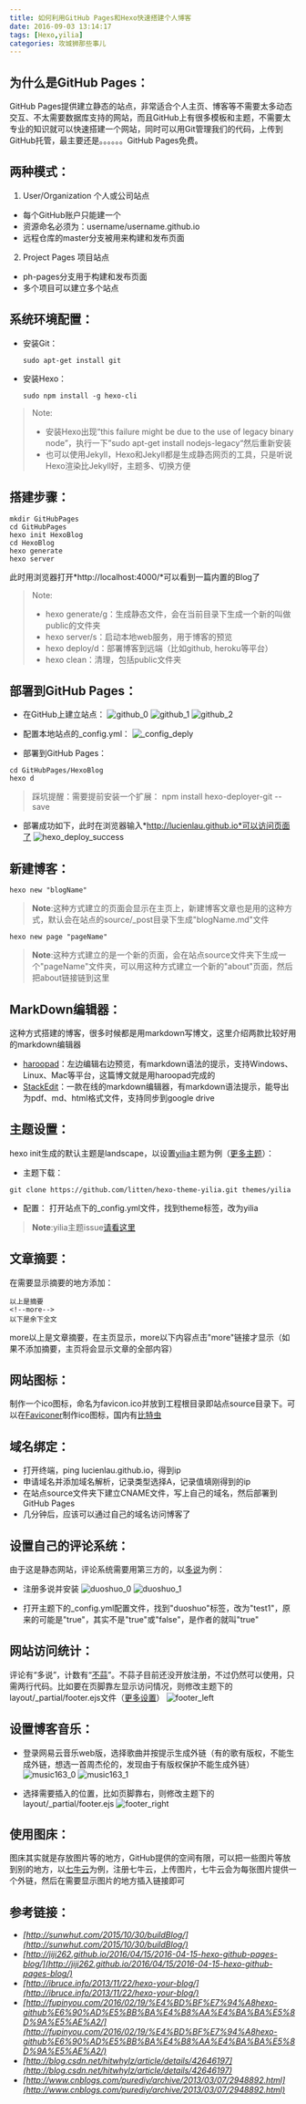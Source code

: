 ```yaml
---
title: 如何利用GitHub Pages和Hexo快速搭建个人博客
date: 2016-09-03 13:14:17
tags: [Hexo,yilia]
categories: 攻城狮那些事儿
---
```


## 为什么是GitHub Pages：
GitHub Pages提供建立静态的站点，非常适合个人主页、博客等不需要太多动态交互、不太需要数据库支持的网站，而且GitHub上有很多模板和主题，不需要太专业的知识就可以快速搭建一个网站，同时可以用Git管理我们的代码，上传到GitHub托管，最主要还是。。。。。。GitHub Pages免费。

<!--more-->

## 两种模式：
1. User/Organization 个人或公司站点
 - 每个GitHub账户只能建一个
 - 资源命名必须为：username/username.github.io
 - 远程仓库的master分支被用来构建和发布页面
2. Project Pages 项目站点
 - ph-pages分支用于构建和发布页面
 - 多个项目可以建立多个站点

## 系统环境配置：
 - 安装Git：
   ```
   sudo apt-get install git
   ```
 - 安装Hexo：
   ```
   sudo npm install -g hexo-cli
   ```

> Note:
> - 安装Hexo出现“this failure might be due to the use of legacy binary node”，执行一下”sudo apt-get install nodejs-legacy“然后重新安装
> - 也可以使用Jekyll，Hexo和Jekyll都是生成静态网页的工具，只是听说Hexo渲染比Jekyll好，主题多、切换方便

## 搭建步骤：

```
mkdir GitHubPages
cd GitHubPages
hexo init HexoBlog
cd HexoBlog
hexo generate
hexo server
```

此时用浏览器打开*http://localhost:4000/*可以看到一篇内置的Blog了

> Note:
> - hexo generate/g：生成静态文件，会在当前目录下生成一个新的叫做public的文件夹
> - hexo server/s：启动本地web服务，用于博客的预览
> - hexo deploy/d：部署博客到远端（比如github, heroku等平台）
> - hexo clean：清理，包括public文件夹

## 部署到GitHub Pages：

- 在GitHub上建立站点：
![github_0](http://ocww00tfq.bkt.clouddn.com/image/jpg/github_0)
![github_1](http://ocww00tfq.bkt.clouddn.com/image/jpg/github_1)
![github_2](http://ocww00tfq.bkt.clouddn.com/image/jpg/github_2)

- 配置本地站点的_config.yml：
![_config_deply](http://ocww00tfq.bkt.clouddn.com/image/jpg/_config_deply)

- 部署到GitHub Pages：
```
cd GitHubPages/HexoBlog
hexo d
```
> 踩坑提醒：需要提前安装一个扩展：
> npm install hexo-deployer-git --save


- 部署成功如下，此时在浏览器输入*http://lucienlau.github.io*可以访问页面了
![hexo_deploy_success](http://ocww00tfq.bkt.clouddn.com/image/jpg/hexo_deploy_success)

## 新建博客：

```
hexo new "blogName"
```
> **Note**:这种方式建立的页面会显示在主页上，新建博客文章也是用的这种方式，默认会在站点的source/_post目录下生成"blogName.md"文件

```
hexo new page "pageName"
```
> **Note**:这种方式建立的是一个新的页面，会在站点source文件夹下生成一个"pageName"文件夹，可以用这种方式建立一个新的"about"页面，然后把about链接链到这里

## MarkDown编辑器：

这种方式搭建的博客，很多时候都是用markdown写博文，这里介绍两款比较好用的markdown编辑器
- [haroopad](http://pad.haroopress.com/user.html)：左边编辑右边预览，有markdown语法的提示，支持Windows、Linux、Mac等平台，这篇博文就是用haroopad完成的
- [StackEdit](https://stackedit.io/)：一款在线的markdown编辑器，有markdown语法提示，能导出为pdf、md、html格式文件，支持同步到google drive

## 主题设置：
hexo init生成的默认主题是landscape，以设置[yilia](https://github.com/litten/hexo-theme-yilia)主题为例（[更多主题](https://github.com/hexojs/hexo/wiki/Themes)）：
- 主题下载：
```
git clone https://github.com/litten/hexo-theme-yilia.git themes/yilia
```
- 配置：
打开站点下的_config.yml文件，找到theme标签，改为yilia

> **Note**:yilia主题issue[请看这里](https://github.com/litten/hexo-theme-yilia/issues)

## 文章摘要：

在需要显示摘要的地方添加：
```
以上是摘要
<!--more-->
以下是余下全文
```
more以上是文章摘要，在主页显示，more以下内容点击"more"链接才显示（如果不添加摘要，主页将会显示文章的全部内容）

## 网站图标：
制作一个ico图标，命名为favicon.ico并放到工程根目录即站点source目录下。可以在[Faviconer](http://www.faviconer.com/)制作ico图标，国内有[比特虫](http://www.bitbug.net/)

## 域名绑定：
- 打开终端，ping lucienlau.github.io，得到ip
- 申请域名并添加域名解析，记录类型选择A，记录值填刚得到的ip
- 在站点source文件夹下建立CNAME文件，写上自己的域名，然后部署到GitHub Pages
- 几分钟后，应该可以通过自己的域名访问博客了

## 设置自己的评论系统：
由于这是静态网站，评论系统需要用第三方的，以[多说](http://duoshuo.com/)为例：
- 注册多说并安装
![duoshuo_0](http://ocww00tfq.bkt.clouddn.com/image/jpg/duoshuo_0)
![duoshuo_1](http://ocww00tfq.bkt.clouddn.com/image/jpg/duoshuo_1)

- 打开主题下的_config.yml配置文件，找到"duoshuo"标签，改为"test1"，原来的可能是"true"，其实不是"true"或"false"，是作者的就叫"true"

## 网站访问统计：
评论有“多说”，计数有“[不蒜](http://busuanzi.ibruce.info/)”。不蒜子目前还没开放注册，不过仍然可以使用，只需两行代码。比如要在页脚靠左显示访问情况，则修改主题下的layout/_partial/footer.ejs文件（[更多设置](http://ibruce.info/2015/04/04/busuanzi/)）
![footer_left](http://ocww00tfq.bkt.clouddn.com/image/jpg/footer_left)

## 设置博客音乐：
- 登录网易云音乐web版，选择歌曲并按提示生成外链（有的歌有版权，不能生成外链，想选一首周杰伦的，发现由于有版权保护不能生成外链）
![music163_0](http://ocww00tfq.bkt.clouddn.com/image/jpg/music163_0)
![music163_1](http://ocww00tfq.bkt.clouddn.com/image/jpg/music163_1)

- 选择需要插入的位置，比如页脚靠右，则修改主题下的layout/_partial/footer.ejs
![footer_right](http://ocww00tfq.bkt.clouddn.com/image/jpg/footer_right)


## 使用图床：
图床其实就是存放图片等的地方，GitHub提供的空间有限，可以把一些图片等放到别的地方，以[七牛云](http://www.qiniu.com/)为例，注册七牛云，上传图片，七牛云会为每张图片提供一个外链，然后在需要显示图片的地方插入链接即可

## 参考链接：
- *[http://sunwhut.com/2015/10/30/buildBlog/](http://sunwhut.com/2015/10/30/buildBlog/)*
- *[http://jiji262.github.io/2016/04/15/2016-04-15-hexo-github-pages-blog/](http://jiji262.github.io/2016/04/15/2016-04-15-hexo-github-pages-blog/)*
- *[http://ibruce.info/2013/11/22/hexo-your-blog/](http://ibruce.info/2013/11/22/hexo-your-blog/)*
- *[http://fupinyou.com/2016/02/19/%E4%BD%BF%E7%94%A8hexo-github%E6%90%AD%E5%BB%BA%E4%B8%AA%E4%BA%BA%E5%8D%9A%E5%AE%A2/](http://fupinyou.com/2016/02/19/%E4%BD%BF%E7%94%A8hexo-github%E6%90%AD%E5%BB%BA%E4%B8%AA%E4%BA%BA%E5%8D%9A%E5%AE%A2/)*
- *[http://blog.csdn.net/hitwhylz/article/details/42646197](http://blog.csdn.net/hitwhylz/article/details/42646197)*
- *[http://www.cnblogs.com/purediy/archive/2013/03/07/2948892.html](http://www.cnblogs.com/purediy/archive/2013/03/07/2948892.html)*

